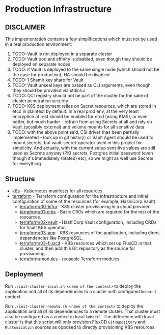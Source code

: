 # Production Infrastructure

## DISCLAIMER

This implementation contains a few simplifications which must not be used in a real production environment:
1. TODO: Vault is not deployed in a separate cluster
1. TODO: Vault pod anti affinity is disabled, even though they should be deployed on separate nodes
1. TODO: if Vault is deployed to the same single node (which should not be the case for production), HA should be disabled
1. TODO: 1 Shamir key share for Vault
1. TODO: Vault unseal keys are passed as CLI arguments, even though they should be provided via stdin/ui
1. TODO: OCI registry should not be part of the cluster for the sake of cluster penetration security
1. TODO: K8S deployment relies on Secret resources, which are stored in etcd in plaintext by default. In a real prod env, at the very least encryption at rest should be enabled for etcd (using KMS), or even better, but much harder - refrain from using Secrets at all and rely on Vault (possibly external) and volume mounts for all sensitive data
1. TODO: with the above point said, CSI driver (has been partially implemented - look up in git history) or Vault Agent should be used to mount secrets, but vault-secret-operator used in this project for simplicity. And actually, with the current setup sensitive values are still used as Secrets anyway (PKI secrets, Postgres initial password (even though it's immediately rotated) etc), so we might as well use Secrets for everything

## Structure

* [k8s](./k8s) - Kubernetes manifests for all resources.
* [terraform](./terraform) - Terraform configuration for the infrastructure and initial configuration of some of the
  resources (for example, HashiCorp Vault).
    - [terraform/00-infra](./terraform/00-infra) - K8S cluster provisioning in a cloud provider.
    - [terraform/01-crds](./terraform/01-crds) - Basix CRDs which are required for the rest of the resources.
    - [terraform/02-vault](./terraform/02-vault) - HashiCorp Vault configuration, including CRDs for Vault K8S operator.
    - [terraform/03-app](./terraform/03-app) - K8S resources of the application, including direct dependencies like PostgreSQL.
    - [terraform/03-fluxcd](./terraform/03-fluxcd) - K8S resources which set up FluxCD in that cluster, and then add this Git repository as the source for provisioning.
    - [terraform/modules](./terraform/modules) - reusable Terraform modules.

## Deployment

Run `./init-cluster-local.sh <name of the context>` to deploy the application and all of its dependencies to a cluster with configured `kubectl` context.

Run `./init-cluster-remote.sh <name of the context>` to deploy the application and all of its dependencies to a remote cluster. That cluster must also be configured as a context in local `kubectl`. The difference with local cluster is that this script will only provision FluxCD `GitRepository` and `Kustomization` sources as opposed to directly provisioning K8S resources.
